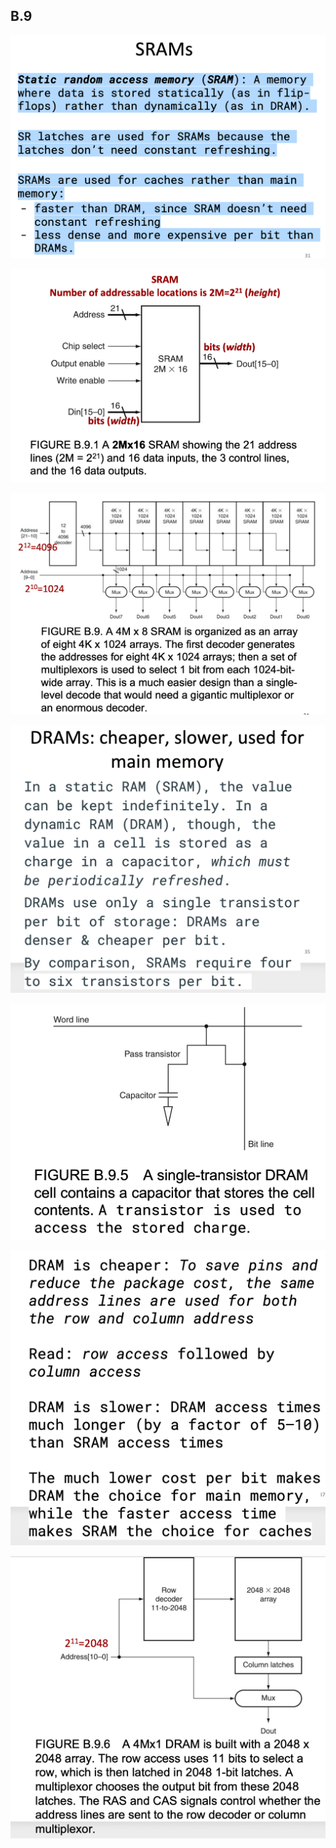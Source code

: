 ## B.9

![](img/2020-12-12-23-23-41.png)

![](img/2020-12-12-23-24-51.png)

![](img/2020-12-12-23-25-48.png)

![](img/2020-12-12-23-26-36.png)

![](img/2020-12-12-23-27-39.png)

![](img/2020-12-12-23-28-19.png)

![](img/2020-12-12-23-28-00.png)





